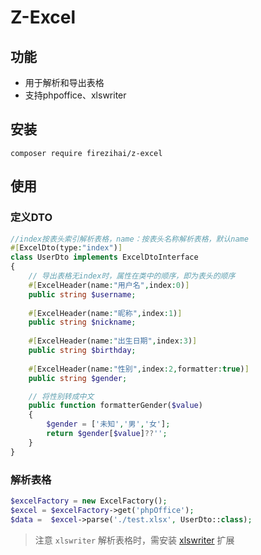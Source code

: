 # Z-Excel

## 功能

- 用于解析和导出表格
- 支持phpoffice、xlswriter


## 安装

```shell
composer require firezihai/z-excel

```

## 使用

### 定义DTO

```php
//index按表头索引解析表格，name：按表头名称解析表格，默认name
#[ExcelDto(type:"index")]
class UserDto implements ExcelDtoInterface
{
    // 导出表格无index时，属性在类中的顺序，即为表头的顺序
    #[ExcelHeader(name:"用户名",index:0)]
    public string $username;
    
    #[ExcelHeader(name:"昵称",index:1)]
    public string $nickname;
    
    #[ExcelHeader(name:"出生日期",index:3)]
    public string $birthday;
    
    #[ExcelHeader(name:"性别",index:2,formatter:true)]
    public string $gender;

    // 将性别转成中文
    public function formatterGender($value)
    {
        $gender = ['未知','男','女'];
        return $gender[$value]??'';
    }
}

```
### 解析表格

```php
$excelFactory = new ExcelFactory();
$excel = $excelFactory->get('phpOffice');
$data =  $excel->parse('./test.xlsx', UserDto::class);

```
> 注意 `xlswriter` 解析表格时，需安装 [xlswriter](https://github.com/viest/php-ext-xlswriter) 扩展

